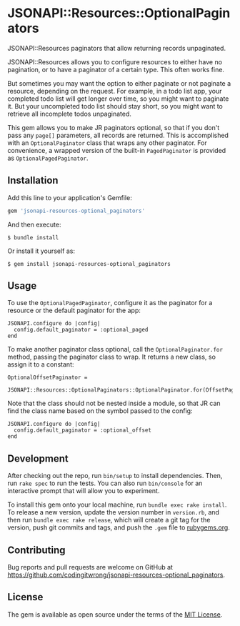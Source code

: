 # JSONAPI::Resources::OptionalPaginators

JSONAPI::Resources paginators that allow returning records unpaginated.

JSONAPI::Resources allows you to configure resources to either have no pagination, or to have a paginator of a certain type. This often works fine. 

But sometimes you may want the option to either paginate or not paginate a resource, depending on the request. For example, in a todo list app, your completed todo list will get longer over time, so you might want to paginate it. But your uncompleted todo list should stay short, so you might want to retrieve all incomplete todos unpaginated.

This gem allows you to make JR paginators optional, so that if you don't pass any `page[]` parameters, all records are returned. This is accomplished with an `OptionalPaginator` class that wraps any other paginator. For convenience, a wrapped version of the built-in `PagedPaginator` is provided as `OptionalPagedPaginator`.

## Installation

Add this line to your application's Gemfile:

```ruby
gem 'jsonapi-resources-optional_paginators'
```

And then execute:

    $ bundle install

Or install it yourself as:

    $ gem install jsonapi-resources-optional_paginators

## Usage

To use the `OptionalPagedPaginator`, configure it as the paginator for a resource or the default paginator for the app:

    JSONAPI.configure do |config|
      config.default_paginator = :optional_paged
    end
    
To make another paginator class optional, call the `OptionalPaginator.for` method, passing the paginator class to wrap. It returns a new class, so assign it to a constant:

    OptionalOffsetPaginator =
          JSONAPI::Resources::OptionalPaginators::OptionalPaginator.for(OffsetPaginator)
    
Note that the class should not be nested inside a module, so that JR can find the class name based on the symbol passed to the config:

    JSONAPI.configure do |config|
      config.default_paginator = :optional_offset
    end

## Development

After checking out the repo, run `bin/setup` to install dependencies. Then, run `rake spec` to run the tests. You can also run `bin/console` for an interactive prompt that will allow you to experiment.

To install this gem onto your local machine, run `bundle exec rake install`. To release a new version, update the version number in `version.rb`, and then run `bundle exec rake release`, which will create a git tag for the version, push git commits and tags, and push the `.gem` file to [rubygems.org](https://rubygems.org).

## Contributing

Bug reports and pull requests are welcome on GitHub at https://github.com/codingitwrong/jsonapi-resources-optional_paginators.


## License

The gem is available as open source under the terms of the [MIT License](https://opensource.org/licenses/MIT).
